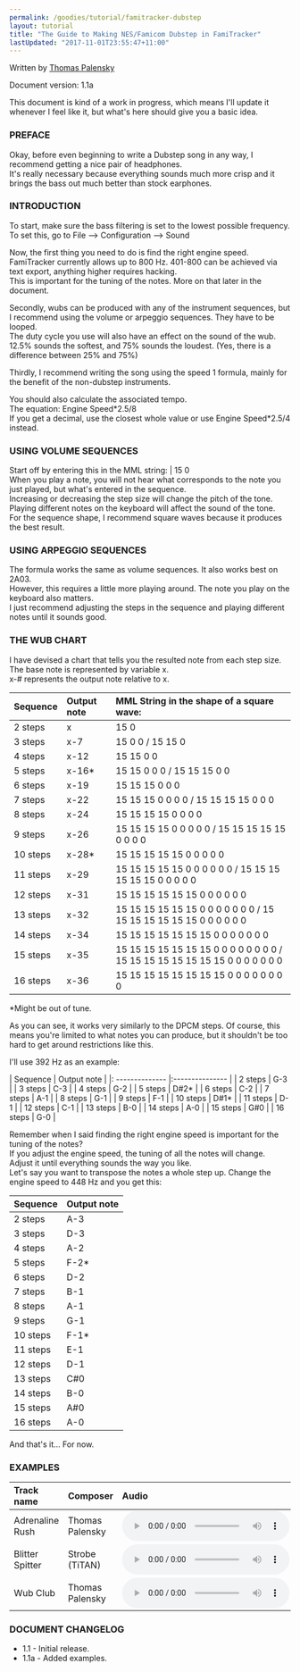 ```yaml
---
permalink: /goodies/tutorial/famitracker-dubstep
layout: tutorial
title: "The Guide to Making NES/Famicom Dubstep in FamiTracker"
lastUpdated: "2017-11-01T23:55:47+11:00"
---
```


Written by <a href=https://soundcloud.com/dj-dimeback>Thomas Palensky</a>

Document version: 1.1a

This document is kind of a work in progress, which means I'll update it whenever I feel like it, but what's here should give you a basic idea.

### PREFACE

Okay, before even beginning to write a Dubstep song in any way, I recommend getting a nice pair of headphones.<br>
It's really necessary because everything sounds much more crisp and it brings the bass out much better than stock earphones.

### INTRODUCTION

To start, make sure the bass filtering is set to the lowest possible frequency. To set this, go to File --> Configuration --> Sound

Now, the first thing you need to do is find the right engine speed.<br>
FamiTracker currently allows up to 800 Hz. 401-800 can be achieved via text export, anything higher requires hacking.<br>
This is important for the tuning of the notes. More on that later in the document.

Secondly, wubs can be produced with any of the instrument sequences, but I recommend using the volume or arpeggio sequences. They have to be looped.<br>
The duty cycle you use will also have an effect on the sound of the wub. 12.5% sounds the softest, and 75% sounds the loudest. (Yes, there is a difference between 25% and 75%)

Thirdly, I recommend writing the song using the speed 1 formula, mainly for the benefit of the non-dubstep instruments.

You should also calculate the associated tempo.<br>
The equation: Engine Speed\*2.5/8<br>
If you get a decimal, use the closest whole value or use Engine Speed\*2.5/4 instead.

### USING VOLUME SEQUENCES

Start off by entering this in the MML string: | 15 0<br>
When you play a note, you will not hear what corresponds to the note you just played, but what's entered in the sequence.<br>
Increasing or decreasing the step size will change the pitch of the tone.<br>
Playing different notes on the keyboard will affect the sound of the tone.<br>
For the sequence shape, I recommend square waves because it produces the best result.

### USING ARPEGGIO SEQUENCES

The formula works the same as volume sequences. It also works best on 2A03.<br>
However, this requires a little more playing around. The note you play on the keyboard also matters.<br>
I just recommend adjusting the steps in the sequence and playing different notes until it sounds good.

### THE WUB CHART

I have devised a chart that tells you the resulted note from each step size.<br>
The base note is represented by variable x.<br>
x-# represents the output note relative to x.


|    Sequence     |   Output note   | MML String in the shape of a square wave: |
|:--------------- |:--------------- |:----------------------------------------- |
| 2 steps         | x               | 15 0                                      |
| 3 steps         | x-7             | 15 0 0 / 15 15 0                          |
| 4 steps         | x-12            | 15 15 0 0                                 |
| 5 steps         | x-16*           | 15 15 0 0 0 / 15 15 15 0 0                |
| 6 steps         | x-19            | 15 15 15 0 0 0                            |
| 7 steps         | x-22            | 15 15 15 0 0 0 0 / 15 15 15 15 0 0 0      |
| 8 steps         | x-24            | 15 15 15 15 0 0 0 0                       |
| 9 steps         | x-26            | 15 15 15 15 0 0 0 0 0 / 15 15 15 15 15 0 0 0 0 |
| 10 steps        | x-28*           | 15 15 15 15 15 0 0 0 0 0                  |
| 11 steps        | x-29            | 15 15 15 15 15 0 0 0 0 0 0 / 15 15 15 15 15 15 0 0 0 0 0 |
| 12 steps        | x-31            | 15 15 15 15 15 15 0 0 0 0 0 0 |
| 13 steps        | x-32            | 15 15 15 15 15 15 0 0 0 0 0 0 0 / 15 15 15 15 15 15 15 0 0 0 0 0 0 |
| 14 steps        | x-34            | 15 15 15 15 15 15 15 0 0 0 0 0 0 0 |
| 15 steps        | x-35            | 15 15 15 15 15 15 15 0 0 0 0 0 0 0 0 / 15 15 15 15 15 15 15 15 0 0 0 0 0 0 0 |
| 16 steps        | x-36            | 15 15 15 15 15 15 15 15 0 0 0 0 0 0 0 0 |

\*Might be out of tune.

As you can see, it works very similarly to the DPCM steps. Of course, this means you're limited to what notes you can produce, but it shouldn't be too hard to get around restrictions like this.

I'll use 392 Hz as an example:

|    Sequence     |   Output note   |
|: -------------- |:--------------- |
| 2 steps         | G-3             |
| 3 steps         | C-3             |
| 4 steps         | G-2             |
| 5 steps         | D#2*            |
| 6 steps         | C-2             |
| 7 steps         | A-1             |
| 8 steps         | G-1             |
| 9 steps         | F-1             |
| 10 steps        | D#1*            |
| 11 steps        | D-1             |
| 12 steps        | C-1             |
| 13 steps        | B-0             |
| 14 steps        | A-0             |
| 15 steps        | G#0             |
| 16 steps        | G-0             |

Remember when I said finding the right engine speed is important for the tuning of the notes?<br>
If you adjust the engine speed, the tuning of all the notes will change. Adjust it until everything sounds the way you like.<br>
Let's say you want to transpose the notes a whole step up. Change the engine speed to 448 Hz and you get this:

|    Sequence     |   Output note   |
|:--------------- |:--------------- |
| 2 steps         | A-3             |
| 3 steps         | D-3             |
| 4 steps         | A-2             |
| 5 steps         | F-2*            |
| 6 steps         | D-2             |
| 7 steps         | B-1             |
| 8 steps         | A-1             |
| 9 steps         | G-1             |
| 10 steps        | F-1*            |
| 11 steps        | E-1             |
| 12 steps        | D-1             |
| 13 steps        | C#0             |
| 14 steps        | B-0             |
| 15 steps        | A#0             |
| 16 steps        | A-0             |

And that's it... For now.

### EXAMPLES

| Track name | Composer | Audio | Source files |
|:- |:- |:- |:- |
| Adrenaline Rush | Thomas Palensky | <audio controls><source src="/snd/Adrenaline_Rush_224hz.ogg"><a href="/snd/Adrenaline_Rush_224hz.ogg">.ogg</a></audio> | <a href="/fami_other/adrenaline_rush.ftm">.ftm</a><br><a href="/fami_other/adrenaline_rush.nsf">.nsf</a> |
| Blitter Spitter | Strobe (TiTAN) | <audio controls><source src="/snd/blitterspitter.ogg"><a href="/snd/blitterspitter.ogg">.ogg</a></audio> | <a href="/fami_other/blitterspitter.ftm">.ftm</a><br><a href="/fami_other/blitterspitter.nsf">.nsf</a> |
| Wub Club | Thomas Palensky | <audio controls><source src="/snd/wub_club.ogg"><a href="/snd/wub_club.ogg">.ogg</a></audio> | <a href="/fami_other/wub_club.ftm">.ftm</a><br><a href="/fami_other/wub_club.nsf">.nsf</a> |

### DOCUMENT CHANGELOG

* 1.1 - Initial release.
* 1.1a - Added examples.
